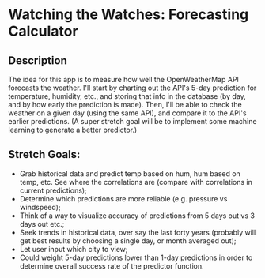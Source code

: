 # Watching the Watches: Forecasting Calculator

## Description
The idea for this app is to measure how well the OpenWeatherMap API forecasts the weather. I'll start by charting out the API's 5-day prediction for temperature, humidity, etc., and storing that info in the database (by day, and by how early the prediction is made). Then, I'll be able to check the weather on a given day (using the same API), and compare it to the API's earlier predictions. (A super stretch goal will be to implement some machine learning to generate a better predictor.)

## Stretch Goals:
- Grab historical data and predict temp based on hum, hum based on temp, etc. See where the correlations are (compare with correlations in current predictions);
- Determine which predictions are more reliable (e.g. pressure vs windspeed);
- Think of a way to visualize accuracy of predictions from 5 days out vs 3 days out etc.;
- Seek trends in historical data, over say the last forty years (probably will get best results by choosing a single day, or month averaged out);
- Let user input which city to view;
- Could weight 5-day predictions lower than 1-day predictions in order to determine overall success rate of the predictor function.
